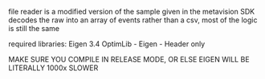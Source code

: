 file reader is a modified version of the sample given in the metavision SDK
decodes the raw into an array of events rather than a csv, most of the logic is still the same

required libraries:
Eigen 3.4
OptimLib - Eigen - Header only 


MAKE SURE YOU COMPILE IN RELEASE MODE, OR ELSE EIGEN WILL BE LITERALLY 1000x SLOWER
